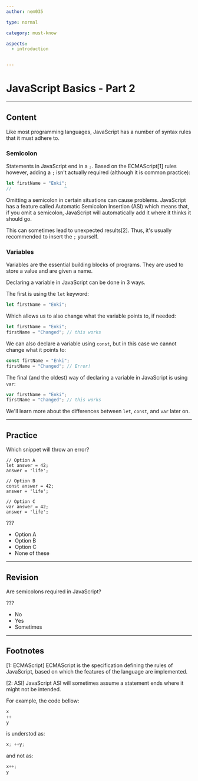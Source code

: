 ```yaml
---
author: nem035

type: normal

category: must-know

aspects:
  - introduction


---
```

# JavaScript Basics - Part 2

---
## Content

Like most programming languages, JavaScript has a number of syntax rules that it must adhere to.

### Semicolon

Statements in JavaScript end in a `;`. Based on the ECMAScript[1] rules however, adding a `;` isn't actually required (although it is common practice):

```javascript
let firstName = "Enki";
//                    ^
```

Omitting a semicolon in certain situations can cause problems. JavaScript has a feature called Automatic Semicolon Insertion (ASI) which means that, if you omit a semicolon, JavaScript will automatically add it where it thinks it should go. 

This can sometimes lead to unexpected results[2]. Thus, it's usually recommended to insert the `;` yourself.

### Variables

Variables are the essential building blocks of programs. They are used to store a value and are given a name. 

Declaring a variable in JavaScript can be done in 3 ways.

The first is using the `let` keyword:

```javascript
let firstName = "Enki";
```

Which allows us to also change what the variable points to, if needed:

```javascript
let firstName = "Enki";
firstName = "Changed"; // this works
```

We can also declare a variable using `const`, but in this case we cannot change what it points to:

```javascript
const firtName = "Enki";
firstName = "Changed"; // Error!
```

The final (and the oldest) way of declaring a variable in JavaScript is using `var`:

```javascript
var firstName = "Enki";
firstName = "Changed"; // this works
```

We'll learn more about the differences between `let`, `const`, and `var` later on.

---
## Practice

Which snippet will throw an error?

```
// Option A
let answer = 42;
answer = 'life';
```

```
// Option B
const answer = 42;
answer = 'life';
```

```
// Option C
var answer = 42;
answer = 'life';
```

???

* Option A
* Option B
* Option C
* None of these

---
## Revision

Are semicolons required in JavaScript?

???

* No
* Yes
* Sometimes

 
---
## Footnotes

[1: ECMAScript]
ECMAScript is the specification defining the rules of JavaScript, based on which the features of the language are implemented.
 
[2: ASI]
JavaScript ASI will sometimes assume a statement ends where it might not be intended.

For example, the code bellow:

```js
x 
++ 
y
```

is understod as:

```js
x; ++y;
```

and not as:

```js
x++;
y
```
